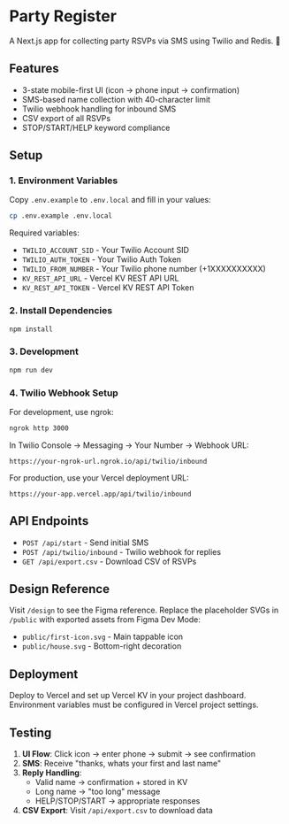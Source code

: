 # Party Register

A Next.js app for collecting party RSVPs via SMS using Twilio and Redis. 🎉

## Features

- 3-state mobile-first UI (icon → phone input → confirmation)
- SMS-based name collection with 40-character limit
- Twilio webhook handling for inbound SMS
- CSV export of all RSVPs
- STOP/START/HELP keyword compliance

## Setup

### 1. Environment Variables

Copy `.env.example` to `.env.local` and fill in your values:

```bash
cp .env.example .env.local
```

Required variables:
- `TWILIO_ACCOUNT_SID` - Your Twilio Account SID
- `TWILIO_AUTH_TOKEN` - Your Twilio Auth Token  
- `TWILIO_FROM_NUMBER` - Your Twilio phone number (+1XXXXXXXXXX)
- `KV_REST_API_URL` - Vercel KV REST API URL
- `KV_REST_API_TOKEN` - Vercel KV REST API Token

### 2. Install Dependencies

```bash
npm install
```

### 3. Development

```bash
npm run dev
```

### 4. Twilio Webhook Setup

For development, use ngrok:
```bash
ngrok http 3000
```

In Twilio Console → Messaging → Your Number → Webhook URL:
```
https://your-ngrok-url.ngrok.io/api/twilio/inbound
```

For production, use your Vercel deployment URL:
```
https://your-app.vercel.app/api/twilio/inbound
```

## API Endpoints

- `POST /api/start` - Send initial SMS
- `POST /api/twilio/inbound` - Twilio webhook for replies
- `GET /api/export.csv` - Download CSV of RSVPs

## Design Reference

Visit `/design` to see the Figma reference. Replace the placeholder SVGs in `/public` with exported assets from Figma Dev Mode:

- `public/first-icon.svg` - Main tappable icon
- `public/house.svg` - Bottom-right decoration

## Deployment

Deploy to Vercel and set up Vercel KV in your project dashboard. Environment variables must be configured in Vercel project settings.

## Testing

1. **UI Flow**: Click icon → enter phone → submit → see confirmation
2. **SMS**: Receive "thanks, whats your first and last name"
3. **Reply Handling**: 
   - Valid name → confirmation + stored in KV
   - Long name → "too long" message
   - HELP/STOP/START → appropriate responses
4. **CSV Export**: Visit `/api/export.csv` to download data